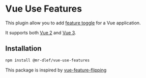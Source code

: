 # Vue Use Features

This plugin allow you to add [feature toggle](https://en.wikipedia.org/wiki/Feature_toggle) for a Vue application.

It supports both [Vue 2](https://vuejs.org/) and [Vue 3](https://v3.vuejs.org/).

## Installation

```bash
npm install @mr-dlef/vue-use-features
```

This package is inspired by [vue-feature-flipping](https://github.com/pinguet62/vue-feature-flipping])